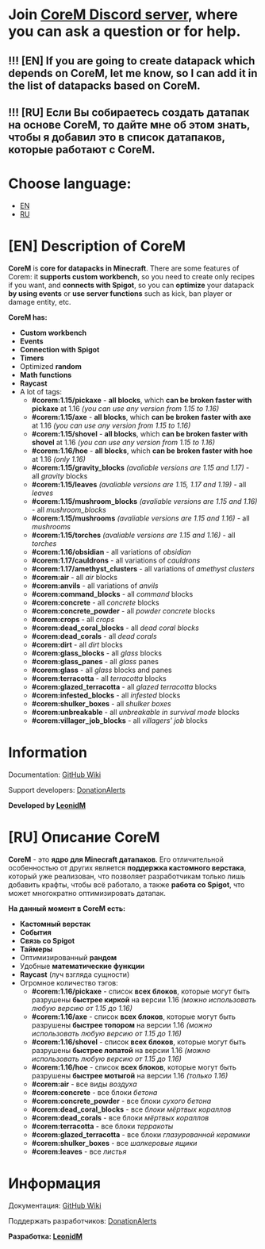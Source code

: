 # Join [CoreM Discord server](https://discord.gg/pvdD3Kh6et), where you can ask a question or for help.

## !!! \[EN\] If you are going to create datapack which depends on CoreM, let me know, so I can add it in the list of datapacks based on CoreM.
## !!! \[RU\] Если Вы собираетесь создать датапак на основе CoreM, то дайте мне об этом знать, чтобы я добавил это в список датапаков, которые работают с CoreM.

# **Choose language:**
- [EN](https://github.com/LeonidMem/CoreM#en-description-of-corem)
- [RU](https://github.com/LeonidMem/CoreM#ru-описание-corem)

\[EN\] Description of CoreM
===========================
**CoreM** is **core for datapacks in Minecraft**. There are some features of Corem: it **supports custom workbench**, so you need to create only recipes if you want, and **connects with Spigot**, so you can **optimize** your datapack **by using events** or **use server functions** such as kick, ban player or damage entity, etc.

**CoreM has:**
- **Custom workbench**
- **Events**
- **Connection with Spigot**
- **Timers**
- Optimized **random**
- **Math functions**
- **Raycast**
- A lot of tags:
	- **#corem:1.15/pickaxe** - **all blocks**, which **can be broken faster with pickaxe** at 1.16 *(you can use any version from 1.15 to 1.16)*
	- **#corem:1.15/axe** - **all blocks**, which **can be broken faster with axe** at 1.16 *(you can use any version from 1.15 to 1.16)*
	- **#corem:1.15/shovel** - **all blocks**, which **can be broken faster with shovel** at 1.16 *(you can use any version from 1.15 to 1.16)*
	- **#corem:1.16/hoe** - **all blocks**, which **can be broken faster with hoe** at 1.16 *(only 1.16)*
	- **#corem:1.15/gravity_blocks** *(avaliable versions are 1.15 and 1.17)* - all *gravity* blocks
	- **#corem:1.15/leaves** *(avaliable versions are 1.15, 1.17 and 1.19)* - all *leaves*
	- **#corem:1.15/mushroom_blocks** *(avaliable versions are 1.15 and 1.16)* - all *mushroom_blocks*
	- **#corem:1.15/mushrooms** *(avaliable versions are 1.15 and 1.16)* - all *mushrooms*
	- **#corem:1.15/torches** *(avaliable versions are 1.15 and 1.16)* - all *torches*
	- **#corem:1.16/obsidian** - all variations of *obsidian*
	- **#corem:1.17/cauldrons** - all variations of *cauldrons*
	- **#corem:1.17/amethyst_clusters** - all variations of *amethyst clusters*
	- **#corem:air** - all *air* blocks
	- **#corem:anvils** - all variations of *anvils*
	- **#corem:command_blocks** - all *command* blocks
	- **#corem:concrete** - all *concrete* blocks
	- **#corem:concrete_powder** - all *powder concrete* blocks
	- **#corem:crops** - all *crops*
	- **#corem:dead_coral_blocks** - all *dead coral blocks*
	- **#corem:dead_corals** - all *dead corals*
	- **#corem:dirt** - all *dirt* blocks
	- **#corem:glass_blocks** - all *glass* blocks
	- **#corem:glass_panes** - all *glass* panes
	- **#corem:glass** - all *glass* blocks and panes
	- **#corem:terracotta** - all *terracotta* blocks
	- **#corem:glazed_terracotta** - all *glazed terracotta* blocks
	- **#corem:infested_blocks** - all *infested* blocks
	- **#corem:shulker_boxes** - all *shulker boxes*
	- **#corem:unbreakable** - all *unbreakable in survival mode* blocks
	- **#corem:villager_job_blocks** - all *villagers' job* blocks

Information
============
Documentation: [GitHub Wiki](https://github.com/LeonidMem/CoreM/wiki)

Support developers: [DonationAlerts](https://www.donationalerts.com/r/corem)

**Developed by [LeonidM](https://youtube.com/leonidm)**



\[RU\] Описание CoreM
==============
**CoreM** - это **ядро для Minecraft датапаков**. Его отличительной особенностью от других является **поддержка кастомного верстака**, который уже реализован, что позволяет разработчикам только лишь добавить крафты, чтобы всё работало, а также **работа со Spigot**, что может многократно оптимизировать датапак.

**На данный момент в CoreM есть:**
- **Кастомный верстак**
- **События**
- **Связь со Spigot**
- **Таймеры**
- Оптимизированный **рандом**
- Удобные **математические функции**
- **Raycast** (луч взгляда сущности)
- Огромное количество тэгов:
	- **#corem:1.16/pickaxe** - список **всех блоков**, которые могут быть разрушены **быстрее киркой** на версии 1.16 *(можно использовать любую версию от 1.15 до 1.16)*
	- **#corem:1.16/axe** - список **всех блоков**, которые могут быть разрушены **быстрее топором** на версии 1.16 *(можно использовать любую версию от 1.15 до 1.16)*
	- **#corem:1.16/shovel** - список **всех блоков**, которые могут быть разрушены **быстрее лопатой** на версии 1.16 *(можно использовать любую версию от 1.15 до 1.16)*
	- **#corem:1.16/hoe** - список **всех блоков**, которые могут быть разрушены **быстрее мотыгой** на версии 1.16 *(только 1.16)*
	- **#corem:air** - все виды *воздуха*
	- **#corem:concrete** - все блоки *бетона*
	- **#corem:concrete_powder** - все блоки *сухого бетона*
	- **#corem:dead_coral_blocks** - все *блоки мёртвых кораллов*
	- **#corem:dead_corals** - все блоки *мёртвых кораллов*
	- **#corem:terracotta** - все блоки *терракоты*
	- **#corem:glazed_terracotta** - все блоки *глазурованной керамики*
	- **#corem:shulker_boxes** - все *шалкеровые ящики*
	- **#corem:leaves** - все *листья*

Информация
============
Документация: [GitHub Wiki](https://github.com/LeonidMem/CoreM/wiki)

Поддержать разработчиков: [DonationAlerts](https://www.donationalerts.com/r/corem)

**Разработка: [LeonidM](https://youtube.com/leonidm)**
